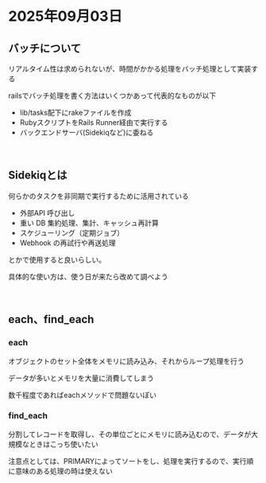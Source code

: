 # 2025年09月03日

## バッチについて
リアルタイム性は求められないが、時間がかかる処理をバッチ処理として実装する

railsでバッチ処理を書く方法はいくつかあって代表的なものが以下
- lib/tasks配下にrakeファイルを作成
- RubyスクリプトをRails Runner経由で実行する
- バックエンドサーバ(Sidekiqなど)に委ねる

<br>

## Sidekiqとは

何らかのタスクを非同期で実行するために活用されている

- 外部API 呼び出し
- 重い DB 集約処理、集計、キャッシュ再計算
- スケジューリング（定期ジョブ）
- Webhook の再試行や再送処理

とかで使用すると良いらしい。

具体的な使い方は、使う日が来たら改めて調べよう

<br>

## each、find_each
### each
オブジェクトのセット全体をメモリに読み込み、それからループ処理を行う

データが多いとメモリを大量に消費してしまう

数千程度であればeachメソッドで問題ないぽい

### find_each
分割してレコードを取得し、その単位ごとにメモリに読み込むので、データが大規模なときはこっち使いたい

注意点としては、PRIMARYによってソートをし、処理を実行するので、実行順に意味のある処理の時は使えない
